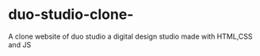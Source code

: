 # duo-studio-clone-
A clone website of duo studio a digital design studio made with HTML,CSS and JS 
